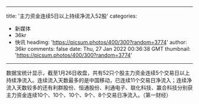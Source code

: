 
---
title: '主力资金连续5日以上持续净流入52股'
categories: 
 - 新媒体
 - 36kr
 - 快讯
headimg: 'https://picsum.photos/400/300?random=3774'
author: 36kr
comments: false
date: Thu, 27 Jan 2022 00:36:38 GMT
thumbnail: 'https://picsum.photos/400/300?random=3774'
---

<div>   
数据宝统计显示，截至1月26日收盘，共有52只个股主力资金连续5个交易日以上持续净流入。连续流入天数最多的是中国移动，已连续11个交易日净流入；连续净流入天数较多的还有利群股份、恒通股份、利通电子、联化科技、赢合科技分别获主力资金连续10个、10个、10个、9个、8个交易日净流入。（第一财经）  
</div>
            